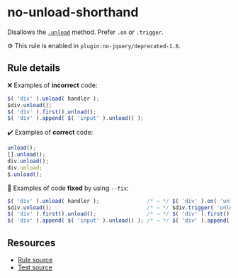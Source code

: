 # no-unload-shorthand

Disallows the [`.unload`](https://api.jquery.com/unload/) method. Prefer `.on` or `.trigger`.

⚙️ This rule is enabled in `plugin:no-jquery/deprecated-1.8`.

## Rule details

❌ Examples of **incorrect** code:
```js
$( 'div' ).unload( handler );
$div.unload();
$( 'div' ).first().unload();
$( 'div' ).append( $( 'input' ).unload() );
```

✔️ Examples of **correct** code:
```js
unload();
[].unload();
div.unload();
div.unload;
$.unload();
```

🔧 Examples of code **fixed** by using  `--fix`:
```js
$( 'div' ).unload( handler );               /* → */ $( 'div' ).on( 'unload', handler );
$div.unload();                              /* → */ $div.trigger( 'unload' );
$( 'div' ).first().unload();                /* → */ $( 'div' ).first().trigger( 'unload' );
$( 'div' ).append( $( 'input' ).unload() ); /* → */ $( 'div' ).append( $( 'input' ).trigger( 'unload' ) );
```

## Resources

* [Rule source](/src/rules/no-unload-shorthand.js)
* [Test source](/src/tests/no-unload-shorthand.js)
